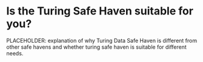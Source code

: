 # Is the Turing Safe Haven suitable for you?

PLACEHOLDER: explanation of why Turing Data Safe Haven is different from other safe havens and whether turing safe haven is suitable for different needs.
